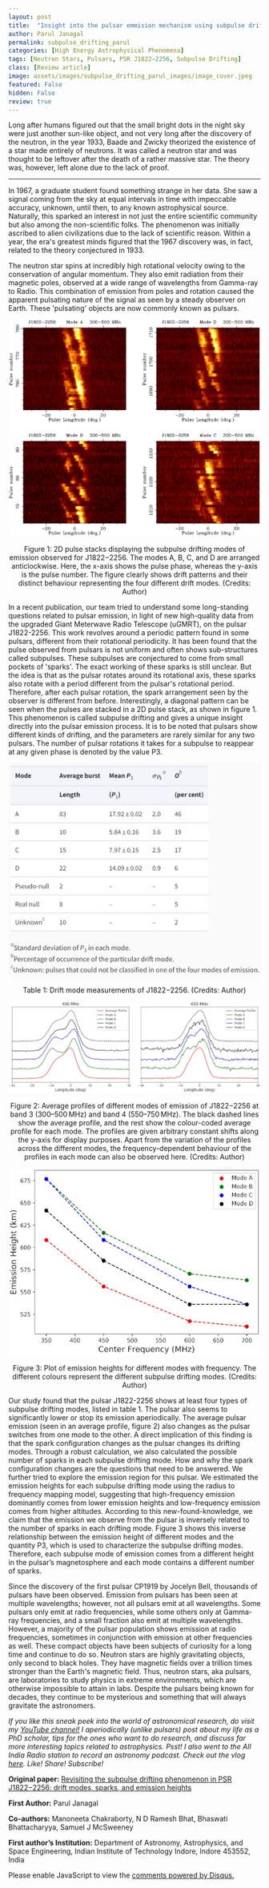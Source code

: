 ```yaml
---
layout: post
title:  "Insight into the pulsar emmision mechanism using subpulse drifting: Subpulse drifting in PSR J1822−2256"
author: Parul Janagal
permalink: subpulse_drifting_parul
categories: [High Energy Astrophysical Phenomena]
tags: [Neutron Stars, Pulsars, PSR J1822−2256, Subpulse Drifting]
class: [Review article]
image: assets/images/subpulse_drifting_parul_images/image_cover.jpeg
featured: False
hidden: False
review: true
---
```

>
Long after humans figured out that the small bright dots in the night sky were just another sun-like object, and not very long after the discovery of the neutron, in the year 1933, Baade and Zwicky theorized the existence of a star made entirely of neutrons. It was called a neutron star and was thought to be leftover after the death of a rather massive star. The theory was, however, left alone due to the lack of proof.
>
---

In 1967, a graduate student found something strange in her data. She saw a signal coming from the sky at equal intervals in time with impeccable accuracy, unknown, until then, to any known astrophysical source. Naturally, this sparked an interest in not just the entire scientific community but also among the non-scientific folks. The phenomenon was initially ascribed to alien civilizations due to the lack of scientific reason. Within a year, the era's greatest minds figured that the 1967 discovery was, in fact, related to the theory conjectured in 1933. 

The neutron star spins at incredibly high rotational velocity owing to the conservation of angular momentum. They also emit radiation from their magnetic poles, observed at a wide range of wavelengths from Gamma-ray to Radio. This combination of emission from poles and rotation caused the apparent pulsating nature of the signal as seen by a steady observer on Earth. These 'pulsating' objects are now commonly known as pulsars. 

<p align="center">
  <img src="../assets/images/subpulse_drifting_parul_images/image01.jpeg">
</p>

<p align = "center">
Figure 1: 2D pulse stacks displaying the subpulse drifting modes of emission observed for J1822−2256. The modes A, B, C, and D are arranged anticlockwise. Here, the x-axis shows the pulse phase, whereas the y-axis is the pulse number. The figure clearly shows drift patterns and their distinct behaviour representing the four different drift modes. (Credits: Author)
</p>

In a recent publication, our team tried to understand some long-standing questions related to pulsar emission, in light of new high-quality data from the upgraded Giant Meterwave Radio Telescope (uGMRT), on the pulsar J1822-2256. This work revolves around a periodic pattern found in some pulsars, different from their rotational periodicity. It has been found that the pulse observed from pulsars is not uniform and often shows sub-structures called subpulses. These subpulses are conjectured to come from small pockets of 'sparks'. The exact working of these sparks is still unclear. But the idea is that as the pulsar rotates around its rotational axis, these sparks also rotate with a period different from the pulsar's rotational period. Therefore, after each pulsar rotation, the spark arrangement seen by the observer is different from before. Interestingly, a diagonal pattern can be seen when the pulses are stacked in a 2D pulse stack, as shown in figure 1. This phenomenon is called subpulse drifting and gives a unique insight directly into the pulsar emission process. It is to be noted that pulsars show different kinds of drifting, and the parameters are rarely similar for any two pulsars. The number of pulsar rotations it takes for a subpulse to reappear at any given phase is denoted by the value P3.

<p align="center">
  <img src="../assets/images/subpulse_drifting_parul_images/table01.JPG">
</p>

<p align = "center">
Table 1: Drift mode measurements of J1822−2256. (Credits: Author)
</p>

<p align="center">
  <img src="../assets/images/subpulse_drifting_parul_images/image02.jpeg">
</p>

<p align = "center">
Figure 2: Average profiles of different modes of emission of J1822−2256 at band 3 (300–500 MHz) and band 4 (550–750 MHz). The black dashed lines show the average profile, and the rest show the colour-coded average profile for each mode. The profiles are given arbitrary constant shifts along the y-axis for display purposes. Apart from the variation of the profiles across the different modes, the frequency-dependent behaviour of the profiles in each mode can also be observed here. (Credits: Author)
</p>

<p align="center">
  <img src="../assets/images/subpulse_drifting_parul_images/image03.jpeg">
</p>

<p align = "center">
Figure 3: Plot of emission heights for different modes with frequency. The different colours represent the different subpulse drifting modes. (Credits: Author)
</p>

Our study found that the pulsar J1822-2256 shows at least four types of subpulse drifting modes, listed in table 1. The pulsar also seems to significantly lower or stop its emission aperiodically. The average pulsar emission (seen in an average profile, figure 2) also changes as the pulsar switches from one mode to the other. A direct implication of this finding is that the spark configuration changes as the pulsar changes its drifting modes. Through a robust calculation, we also calculated the possible number of sparks in each subpulse drifting mode. How and why the spark configuration changes are the questions that need to be answered. We further tried to explore the emission region for this pulsar. We estimated the emission heights for each subpulse drifting mode using the radius to frequency mapping model, suggesting that high-frequency emission dominantly comes from lower emission heights and low-frequency emission comes from higher altitudes. According to this new-found-knowledge, we claim that the emission we observe from the pulsar is inversely related to the number of sparks in each drifting mode. Figure 3 shows this inverse relationship between the emission height of different modes and the quantity P3, which is used to characterize the subpulse drifting modes. Therefore, each subpulse mode of emission comes from a different height in the pulsar’s magnetosphere and each mode contains a different number of sparks. 

Since the discovery of the first pulsar CP1919 by Jocelyn Bell, thousands of pulsars have been observed. Emission from pulsars has been seen at multiple wavelengths; however, not all pulsars emit at all wavelengths. Some pulsars only emit at radio frequencies, while some others only at Gamma-ray frequencies, and a small fraction also emit at multiple wavelengths. However, a majority of the pulsar population shows emission at radio frequencies, sometimes in conjunction with emission at other frequencies as well. These compact objects have been subjects of curiosity for a long time and continue to do so. Neutron stars are highly gravitating objects, only second to black holes. They have magnetic fields over a trillion times stronger than the Earth's magnetic field. Thus, neutron stars, aka pulsars, are laboratories to study physics in extreme environments, which are otherwise impossible to attain in labs. Despite the pulsars being known for decades, they continue to be mysterious and something that will always gravitate the astronomers.

<i>
If you like this sneak peek into the world of astronomical research, do visit my <a href="https://www.youtube.com/channel/UCtyBYX722FICBnH-sodTBsQ">YouTube channel!</a> I aperiodically (unlike pulsars) post about my life as a PhD scholar, tips for the ones who want to do research, and discuss far more interesting topics related to astrophysics. Psst! I also went to the All India Radio station to record an astronomy podcast. Check out the vlog <a href="https://www.youtube.com/watch?v=0BaTg1UC5Z0">here</a>. Like! Share! Subscribe!
</i>

**Original paper:**
<a href="https://academic.oup.com/mnras/article/509/3/4573/6429311" target="_blank">Revisiting the subpulse drifting phenomenon in PSR J1822−2256: drift modes, sparks, and emission heights</a>

**First Author:** Parul Janagal

**Co-authors:** Manoneeta Chakraborty, N D Ramesh Bhat, Bhaswati Bhattacharyya, Samuel J McSweeney

**First author’s Institution:** Department of Astronomy, Astrophysics, and Space Engineering, Indian Institute of Technology Indore, Indore 453552, India

<div id="disqus_thread"></div>
<script>
    /**
    *  RECOMMENDED CONFIGURATION VARIABLES: EDIT AND UNCOMMENT THE SECTION BELOW TO INSERT DYNAMIC VALUES FROM YOUR PLATFORM OR CMS.
    *  LEARN WHY DEFINING THESE VARIABLES IS IMPORTANT: https://disqus.com/admin/universalcode/#configuration-variables    */
    /*
    var disqus_config = function () {
    this.page.url = PAGE_URL;  // Replace PAGE_URL with your page's canonical URL variable
    this.page.identifier = PAGE_IDENTIFIER; // Replace PAGE_IDENTIFIER with your page's unique identifier variable
    };
    */
    (function() { // DON'T EDIT BELOW THIS LINE
    var d = document, s = d.createElement('script');
    s.src = 'https://cosmicvarta-in.disqus.com/embed.js';
    s.setAttribute('data-timestamp', +new Date());
    (d.head || d.body).appendChild(s);
    })();
</script>
<noscript>Please enable JavaScript to view the <a href="https://disqus.com/?ref_noscript">comments powered by Disqus.</a></noscript>
